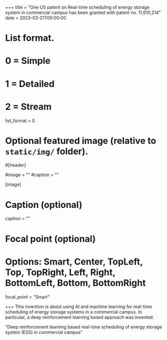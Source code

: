 +++
title = "One US patent on Real-time scheduling of energy storage system in commercial campus has been granted with patent no. 11,610,214"
date = 2023-03-21T00:00:00

# List format.
#   0 = Simple
#   1 = Detailed
#   2 = Stream
list_format = 0

# Optional featured image (relative to `static/img/` folder).
#[header]

#image = ""
#caption = ""

[image]
  # Caption (optional)
  caption = ""
  
  # Focal point (optional)
  # Options: Smart, Center, TopLeft, Top, TopRight, Left, Right, BottomLeft, Bottom, BottomRight
  focal_point = "Smart"

+++
This invention is about using AI and machine learning for real-time scheduling of energy storage systems in a commercial campus. In particular, a deep reinforcement learning based approach was invented.

"Deep reinforcement learning based real-time scheduling of energy storage system (ESS) in commercial campus"

